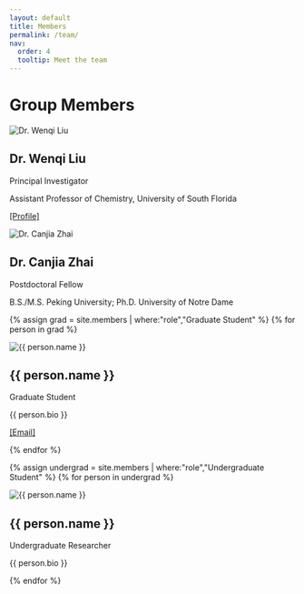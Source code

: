 ```yaml
---
layout: default
title: Members
permalink: /team/
nav:
  order: 4
  tooltip: Meet the team
---
```

# Group Members

<div class="people-grid">

<!-- Principal Investigator -->
<div class="person-card">
  <img src="{{ '/assets/images/members/liu.jpg' | relative_url }}" alt="Dr. Wenqi Liu" />
  <h2>Dr. Wenqi Liu</h2>
  <p class="position">Principal Investigator</p>
  <p>Assistant Professor of Chemistry, University of South Florida</p>
  <p><a href="{{ '/members#Wenqi-Liu' | relative_url }}">[Profile]</a></p>
</div>

<!-- Postdoctoral Fellow -->
<div class="person-card">
  <img src="{{ '/assets/images/members/zhai.jpg' | relative_url }}" alt="Dr. Canjia Zhai" />
  <h2>Dr. Canjia Zhai</h2>
  <p class="position">Postdoctoral Fellow</p>
  <p>B.S./M.S. Peking University; Ph.D. University of Notre Dame</p>
</div>

<!-- Graduate Students -->
{% assign grad = site.members | where:"role","Graduate Student" %}
{% for person in grad %}
<div class="person-card">
  <img src="{{ '/assets/images/members/' | append: person.image | relative_url }}" alt="{{ person.name }}" />
  <h2>{{ person.name }}</h2>
  <p class="position">Graduate Student</p>
  <p>{{ person.bio }}</p>
  <p><a href="mailto:{{ person.email }}">[Email]</a></p>
</div>
{% endfor %}

<!-- Undergraduate Students -->
{% assign undergrad = site.members | where:"role","Undergraduate Student" %}
{% for person in undergrad %}
<div class="person-card">
  <img src="{{ '/assets/images/members/' | append: person.image | relative_url }}" alt="{{ person.name }}" />
  <h2>{{ person.name }}</h2>
  <p class="position">Undergraduate Researcher</p>
  <p>{{ person.bio }}</p>
</div>
{% endfor %}

</div>

